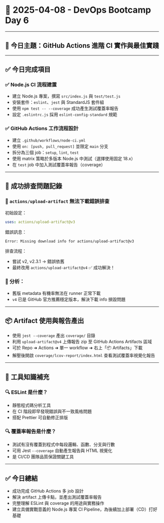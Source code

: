 # 📘 2025-04-08 - DevOps Bootcamp Day 6

---

## 🎯 今日主題：GitHub Actions 進階 CI 實作與最佳實踐

---

## ✅ 今日完成項目

### ✅ Node.js CI 流程建置
- 建立 Node.js 專案，撰寫 `src/index.js` 與 `test/test.js`
- 安裝套件：`eslint`、`jest` 與 StandardJS 套件組
- 使用 `npm test -- --coverage` 成功產生測試覆蓋率報告
- 設定 `.eslintrc.js` 採用 `eslint-config-standard` 規範

### ✅ GitHub Actions 工作流程設計
- 建立 `.github/workflows/node-ci.yml`
- 使用 `on: [push, pull_request]` 並限定 `main` 分支
- 拆分為三個 job：`setup`, `lint`, `test`
- 使用 matrix 策略於多版本 Node.js 中測試（選擇使用固定 18.x）
- 在 `test` job 中加入測試覆蓋率報告（coverage）

---

## 🧪 成功排查問題記錄

### 🔧 `actions/upload-artifact` 無法下載錯誤排查

初始設定：
```yaml
uses: actions/upload-artifact@v3
```
錯誤訊息：
```
Error: Missing download info for actions/upload-artifact@v3
```

排查流程：
- 嘗試 v2, v2.3.1 → 錯誤依舊
- 最終改用 `actions/upload-artifact@v4` ✅ 成功解決！

### 🧪 分析：
- 舊版 metadata 有機率無法在 runner 正常下載
- `v4` 已是 GitHub 官方推薦穩定版本，解決下載 info 損毀問題

---

## 📦 Artifact 使用與報告產出

- 使用 `jest --coverage` 產出 `coverage/` 目錄
- 利用 `upload-artifact@v4` 上傳報告 zip 至 GitHub Actions Artifacts 區域
- 可於 Repo ➜ Actions ➜ 單一 workflow ➜ 右上「📦 Artifacts」下載
- 解壓後開啟 `coverage/lcov-report/index.html` 查看測試覆蓋率視覺化報告

---

## 🧠 工具知識補充

### 🔍 ESLint 是什麼？
- 靜態程式碼分析工具
- 在 CI 階段即早發現錯誤與不一致風格問題
- 搭配 Prettier 可自動修正排版

### 🔍 覆蓋率報告是什麼？
- 測試有沒有覆蓋到程式中每段邏輯、函數、分支與行數
- 可用 Jest `--coverage` 自動產生報告與 HTML 視覺化
- 是 CI/CD 團隊品質保證關鍵工具

---

## ✅ 今日總結

- 成功完成 GitHub Actions 多 job 設計
- 解決 artifact 上傳卡點，並產出測試覆蓋率報告
- 完整理解 ESLint 與 coverage 的用途與實務操作
- 建立具備實戰意義的 Node.js 專案 CI Pipeline，為後續加上部署（CD）打好基礎

